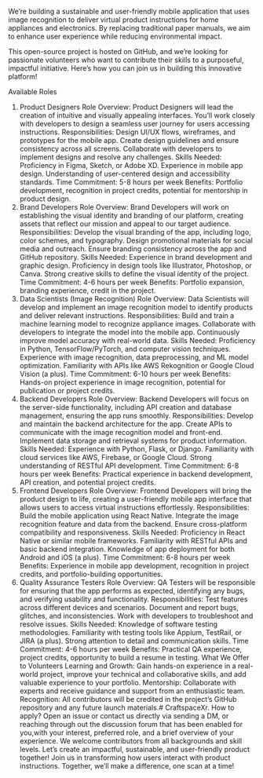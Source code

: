 We’re building a sustainable and user-friendly mobile application that uses image recognition to deliver virtual product instructions for home appliances and electronics. By replacing traditional paper manuals, we aim to enhance user experience while reducing environmental impact.

This open-source project is hosted on GitHub, and we’re looking for passionate volunteers who want to contribute their skills to a purposeful, impactful initiative. Here’s how you can join us in building this innovative platform!

Available Roles
1. Product Designers
Role Overview: Product Designers will lead the creation of intuitive and visually appealing interfaces. You’ll work closely with developers to design a seamless user journey for users accessing instructions.
Responsibilities:
Design UI/UX flows, wireframes, and prototypes for the mobile app.
Create design guidelines and ensure consistency across all screens.
Collaborate with developers to implement designs and resolve any challenges.
Skills Needed:
Proficiency in Figma, Sketch, or Adobe XD.
Experience in mobile app design.
Understanding of user-centered design and accessibility standards.
Time Commitment: 5-8 hours per week
Benefits: Portfolio development, recognition in project credits, potential for mentorship in product design.
2. Brand Developers
Role Overview: Brand Developers will work on establishing the visual identity and branding of our platform, creating assets that reflect our mission and appeal to our target audience.
Responsibilities:
Develop the visual branding of the app, including logo, color schemes, and typography.
Design promotional materials for social media and outreach.
Ensure branding consistency across the app and GitHub repository.
Skills Needed:
Experience in brand development and graphic design.
Proficiency in design tools like Illustrator, Photoshop, or Canva.
Strong creative skills to define the visual identity of the project.
Time Commitment: 4-6 hours per week
Benefits: Portfolio expansion, branding experience, credit in the project.
3. Data Scientists (Image Recognition)
Role Overview: Data Scientists will develop and implement an image recognition model to identify products and deliver relevant instructions.
Responsibilities:
Build and train a machine learning model to recognize appliance images.
Collaborate with developers to integrate the model into the mobile app.
Continuously improve model accuracy with real-world data.
Skills Needed:
Proficiency in Python, TensorFlow/PyTorch, and computer vision techniques.
Experience with image recognition, data preprocessing, and ML model optimization.
Familiarity with APIs like AWS Rekognition or Google Cloud Vision (a plus).
Time Commitment: 6-10 hours per week
Benefits: Hands-on project experience in image recognition, potential for publication or project credits.
4. Backend Developers
Role Overview: Backend Developers will focus on the server-side functionality, including API creation and database management, ensuring the app runs smoothly.
Responsibilities:
Develop and maintain the backend architecture for the app.
Create APIs to communicate with the image recognition model and front-end.
Implement data storage and retrieval systems for product information.
Skills Needed:
Experience with Python, Flask, or Django.
Familiarity with cloud services like AWS, Firebase, or Google Cloud.
Strong understanding of RESTful API development.
Time Commitment: 6-8 hours per week
Benefits: Practical experience in backend development, API creation, and potential project credits.
5. Frontend Developers
Role Overview: Frontend Developers will bring the product design to life, creating a user-friendly mobile app interface that allows users to access virtual instructions effortlessly.
Responsibilities:
Build the mobile application using React Native.
Integrate the image recognition feature and data from the backend.
Ensure cross-platform compatibility and responsiveness.
Skills Needed:
Proficiency in React Native or similar mobile frameworks.
Familiarity with RESTful APIs and basic backend integration.
Knowledge of app deployment for both Android and iOS (a plus).
Time Commitment: 6-8 hours per week
Benefits: Experience in mobile app development, recognition in project credits, and portfolio-building opportunities.
6. Quality Assurance Testers
Role Overview: QA Testers will be responsible for ensuring that the app performs as expected, identifying any bugs, and verifying usability and functionality.
Responsibilities:
Test features across different devices and scenarios.
Document and report bugs, glitches, and inconsistencies.
Work with developers to troubleshoot and resolve issues.
Skills Needed:
Knowledge of software testing methodologies.
Familiarity with testing tools like Appium, TestRail, or JIRA (a plus).
Strong attention to detail and communication skills.
Time Commitment: 4-6 hours per week
Benefits: Practical QA experience, project credits, opportunity to build a resume in testing.
What We Offer to Volunteers
Learning and Growth: Gain hands-on experience in a real-world project, improve your technical and collaborative skills, and add valuable experience to your portfolio.
Mentorship: Collaborate with experts and receive guidance and support from an enthusiastic team.
Recognition: All contributors will be credited in the project’s GitHub repository and any future launch materials.# CraftspaceXr.
How to apply?
Open an issue or contact us directly via sending a DM, or reaching through out the discussion forum that has been enabled for you,with your interest, preferred role, and a brief overview of your experience.
We welcome contributors from all backgrounds and skill levels. Let’s create an impactful, sustainable, and user-friendly product together!
Join us in transforming how users interact with product instructions. Together, we’ll make a difference, one scan at a time!
